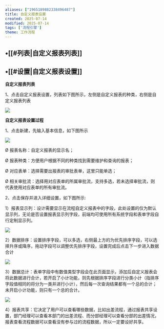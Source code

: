 ```yaml
---
aliases: ["1965189882338496487"]
title: 自定义报表设置
created: 2025-07-14
modified: 2025-07-14
tags: ['流程引擎']
theme: 工作流程
---
```


## •[[#列表|自定义报表列表]]

## •[[#设置|自定义报表设置]]

**自定义报表列表**

1、点击自定义报表设置，列表如下图所示，左侧是自定义报表的种类，右侧是自定义报表列表

![](https://myhelpdoc.oss-cn-heyuan.aliyuncs.com/mdimages/bc19213cb741f43566b34269d31b74f8.jpg)

**自定义报表设置过程**

1、点击新建，先输入基本信息，如下图所示

![](https://myhelpdoc.oss-cn-heyuan.aliyuncs.com/mdimages/4868dc9a357ec5089cc5015312b075b8.jpg)

Ø 报表名称：自定义报表的显示名；

Ø 报表种类：方便用户根据不同的种类找到需要维护和查询的报表；

Ø 对应表单：选择需要出报表的审批表单，这里只能单选；

Ø 相关审批流：选择用对应表单的所属审批流，支持多选，若未选择审批流，则代表使用对应表单的所有审批流。

2、点击保存并进入详细设置，如下图所示:

1）报表显示列：设计需要显示在流程自定义报表中的字段，此处设置的仅为默认显示列，无论是否设置报表显示列字段，前端均可使用所有系统字段和表单字段自行定制显示列。

![](https://myhelpdoc.oss-cn-heyuan.aliyuncs.com/mdimages/82b5d1b7b9c46ffe9a2908f8d42255f2.jpg)

2）数据排序：设置排序字段，可以多选，右侧最上方的为优先排序字段，可以选择升序或降序，拖动字段可以调整优先排序字段，设置完成后点击下一步进入数据合计

![](https://myhelpdoc.oss-cn-heyuan.aliyuncs.com/mdimages/cc76745f57ea64bad70d61b197c6aa6d.jpg)

3）数据总计：表单字段中有数值类型字段会在此页面显示，添加后自定义报表会将此数据进行合计，若开启了小计功能，则先根据排序字段进行分类小计（指排序字段值相同的将分为一类并进行小计），然后每一次查询结果都有一个总的合计；未开启小计功能，则只有一个总的合计。

![](https://myhelpdoc.oss-cn-heyuan.aliyuncs.com/mdimages/c991cf8b92ec47e54c66ecec0e275b17.jpg)

4）报表共享：它决定了用户可以查看哪些数据，比如出差流程，通过报表共享设置，部门经理可以查看本部门的出差流程、而分部经理可以查看分部的出差情况，报表查看流程数据可以查看没有参与过的流程数据，所以一定要设好共享。

